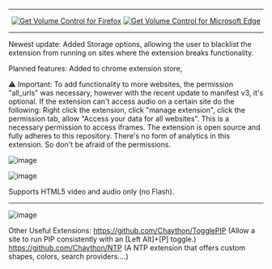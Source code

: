 ***

<p align="center">
<a href="https://addons.mozilla.org/en-US/firefox/addon/volume-control-boost-volume/"><img src="https://user-images.githubusercontent.com/585534/107280546-7b9b2a00-6a26-11eb-8f9f-f95932f4bfec.png" alt="Get Volume Control for Firefox"></a>
<a href="https://microsoftedge.microsoft.com/addons/detail/ipbghdjdmefdioebhaneohmkidjakfbc"><img src="https://user-images.githubusercontent.com/585534/107280673-a5ece780-6a26-11eb-9cc7-9fa9f9f81180.png" alt="Get Volume Control for Microsoft Edge"></a>
</p>

***
Newest update: Added Storage options, allowing the user to blacklist the extension from running on sites where the extension breaks functionality.

Planned features: Added to chrome extension store,


⚠ Important: To add functionality to more websites, the permission "all_urls" was necessary, however with the recent update to manifest v3, it's optional. If the extension can't access audio on a certain site do the following: Right click the extension, click "manage extension", click the permission tab, allow "Access your data for all websites". This is a necessary permission to access iframes. The extension is open source and fully adheres to this repository. There's no form of analytics in this extension. So don't be afraid of the permissions.


![image](https://github.com/Chaython/volumecontrol/assets/6486343/9265c022-fc42-4b1d-ab46-be7e2f338e4b)



![image](https://github.com/Chaython/volumecontrol/assets/6486343/9d2573f6-70ab-4d14-acbe-7707f702a4f5)


Supports HTML5 video and audio only (no Flash).

***
![image](https://github.com/Chaython/volumecontrol/assets/6486343/869834b4-04ba-470e-8978-c7d1b1d26ddc)

Other Useful Extensions: 
https://github.com/Chaython/TogglePIP (Allow a site to run PIP consistently with an [Left Alt]+[P] toggle.)
https://github.com/Chaython/NTP (A NTP extension that offers custom shapes, colors, search providers....)
